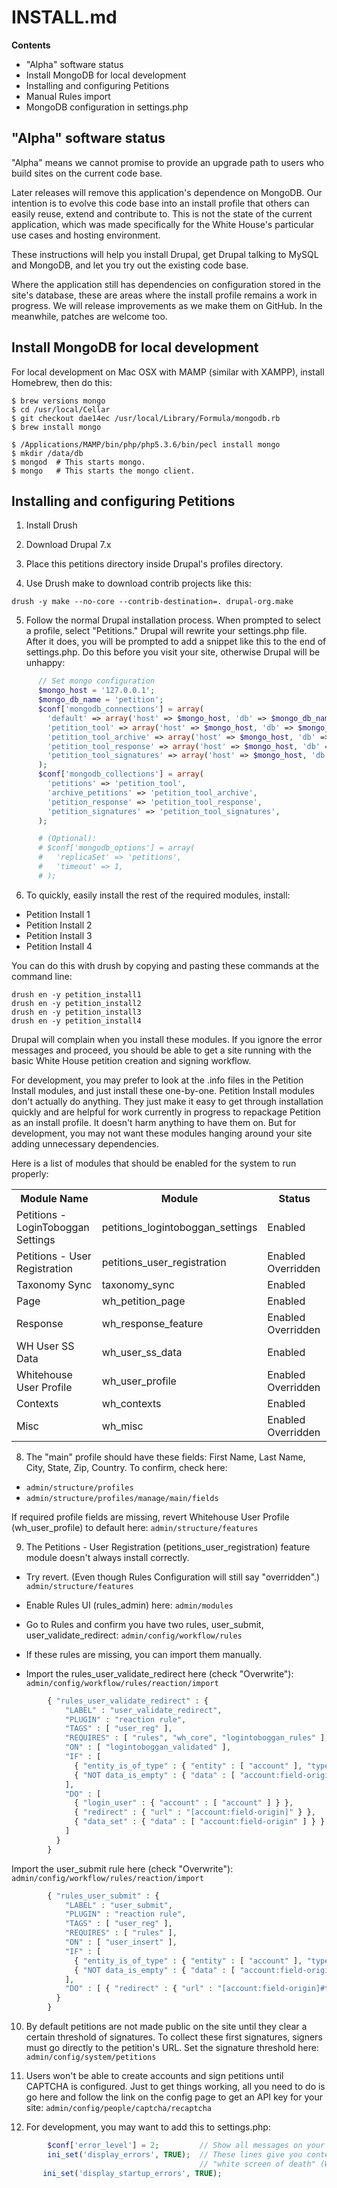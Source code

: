 INSTALL.md
==============

**Contents**

* "Alpha" software status
* Install MongoDB for local development
* Installing and configuring Petitions
* Manual Rules import
* MongoDB configuration in settings.php


"Alpha" software status
--------------------------------

"Alpha" means we cannot promise to provide an upgrade path to users who build sites on the current code base.

Later releases will remove this application's dependence on MongoDB. Our intention is to evolve this code base into an install profile that others can easily reuse, extend and contribute to. This is not the state of the current application, which was made specifically for the White House's particular use cases and hosting environment.

These instructions will help you install Drupal, get Drupal talking to MySQL and MongoDB, and let you try out the existing code base.

Where the application still has dependencies on configuration stored in the site's database, these are areas where the install profile remains a work in progress. We will release improvements as we make them on GitHub. In the meanwhile, patches are welcome too.


Install MongoDB for local development
-------------------------------------

For local development on Mac OSX with MAMP (similar with XAMPP), install Homebrew, then do this:

```
$ brew versions mongo
$ cd /usr/local/Cellar
$ git checkout dae14ec /usr/local/Library/Formula/mongodb.rb
$ brew install mongo

$ /Applications/MAMP/bin/php/php5.3.6/bin/pecl install mongo
$ mkdir /data/db
$ mongod  # This starts mongo.
$ mongo   # This starts the mongo client.
```


Installing and configuring Petitions
------------------------------------

1) Install Drush

2) Download Drupal 7.x

3) Place this petitions directory inside Drupal's profiles directory.

4) Use Drush make to download contrib projects like this:

```
drush -y make --no-core --contrib-destination=. drupal-org.make
```

5) Follow the normal Drupal installation process. When prompted to select
     a profile, select "Petitions." Drupal will rewrite your settings.php file.
     After it does, you will be prompted to add a snippet like this to the end
     of settings.php. Do this before you visit your site, otherwise Drupal will
     be unhappy:

```php
      // Set mongo configuration
      $mongo_host = '127.0.0.1';
      $mongo_db_name = 'petition';
      $conf['mongodb_connections'] = array(
        'default' => array('host' => $mongo_host, 'db' => $mongo_db_name),
        'petition_tool' => array('host' => $mongo_host, 'db' => $mongo_db_name),
        'petition_tool_archive' => array('host' => $mongo_host, 'db' => $mongo_db_name),
        'petition_tool_response' => array('host' => $mongo_host, 'db' => $mongo_db_name),
        'petition_tool_signatures' => array('host' => $mongo_host, 'db' => $mongo_db_name),
      );
      $conf['mongodb_collections'] = array(
        'petitions' => 'petition_tool',
        'archive_petitions' => 'petition_tool_archive',
        'petition_response' => 'petition_tool_response',
        'petition_signatures' => 'petition_tool_signatures',
      );

      # (Optional):
      # $conf['mongodb_options'] = array(
      #   'replicaSet' => 'petitions',
      #   'timeout' => 1,
      # );
```

6) To quickly, easily install the rest of the required modules, install:
* Petition Install 1
* Petition Install 2
* Petition Install 3
* Petition Install 4

You can do this with drush by copying and pasting these commands at the command line:

```
drush en -y petition_install1
drush en -y petition_install2
drush en -y petition_install3
drush en -y petition_install4
```

Drupal will complain when you install these modules. If you ignore the error
messages and proceed, you should be able to get a site running with the
basic White House petition creation and signing workflow.

For development, you may prefer to look at the .info files in the Petition
Install modules, and just install these one-by-one. Petition Install modules
don't actually do anything. They just make it easy to get through
installation quickly and are helpful for work currently in progress to
repackage Petition as an install profile. It doesn't harm anything to have
them on. But for development, you may not want these modules hanging around
your site adding unnecessary dependencies.

Here is a list of modules that should be enabled for the system to run properly:
<table>
  <tr>
     <th><B>Module Name</B></th>
     <th><B>Module</B></th>
     <th><B>Status</B></th>
  </tr>
  <tr>
    <td>Petitions - LoginToboggan Settings</td>
    <td>petitions_logintoboggan_settings</td>
    <td>Enabled</td>
  </tr>
  <tr>
    <td>Petitions - User Registration</td>
    <td>petitions_user_registration</td>
    <td>Enabled Overridden</td>
  </tr>
  <tr>
    <td>Taxonomy Sync</td>
    <td>taxonomy_sync</td>
    <td>Enabled</td>
  </tr>
  <tr>
    <td>Page</td>
    <td>wh_petition_page</td>
    <td>Enabled</td>
  </tr>
  <tr>
    <td>Response</td>
    <td>wh_response_feature</td>
    <td>Enabled Overridden</td>
  </tr>
  <tr>
    <td>WH User SS Data</td>
    <td>wh_user_ss_data</td>
    <td>Enabled</td>
  </tr>
  <tr>
    <td>Whitehouse User Profile</td>
    <td>wh_user_profile</td>
    <td>Enabled Overridden</td>
  </tr>
  <tr>
    <td>Contexts</td>
    <td>wh_contexts</td>
    <td>Enabled</td>
  </tr>
  <tr>
    <td>Misc</td>
    <td>wh_misc</td>
    <td>Enabled Overridden</td>
  </tr>
</table>

8) The "main" profile should have these fields: First Name, Last Name, City,
     State, Zip, Country. To confirm, check here:

* `admin/structure/profiles`
* `admin/structure/profiles/manage/main/fields`

If required profile fields are missing, revert Whitehouse User Profile (wh_user_profile) to default here: `admin/structure/features`

9) The Petitions - User Registration (petitions_user_registration) feature module doesn't always install correctly.

* Try revert. (Even though Rules Configuration will still say "overridden".)
        `admin/structure/features`

* Enable Rules UI (rules_admin) here:
        `admin/modules`

* Go to Rules and confirm you have two rules, user_submit, user_validate_redirect:
        `admin/config/workflow/rules`

* If these rules are missing, you can import them manually.

* Import the rules_user_validate_redirect here (check "Overwrite"):
        `admin/config/workflow/rules/reaction/import`

```php
        { "rules_user_validate_redirect" : {
            "LABEL" : "user_validate_redirect",
            "PLUGIN" : "reaction rule",
            "TAGS" : [ "user_reg" ],
            "REQUIRES" : [ "rules", "wh_core", "logintoboggan_rules" ],
            "ON" : [ "logintoboggan_validated" ],
            "IF" : [
              { "entity_is_of_type" : { "entity" : [ "account" ], "type" : "user" } },
              { "NOT data_is_empty" : { "data" : [ "account:field-origin" ] } }
            ],
            "DO" : [
              { "login_user" : { "account" : [ "account" ] } },
              { "redirect" : { "url" : "[account:field-origin]" } },
              { "data_set" : { "data" : [ "account:field-origin" ] } }
            ]
          }
        }
```

Import the user_submit rule here (check "Overwrite"):
`admin/config/workflow/rules/reaction/import`

```php
        { "rules_user_submit" : {
            "LABEL" : "user_submit",
            "PLUGIN" : "reaction rule",
            "TAGS" : [ "user_reg" ],
            "REQUIRES" : [ "rules" ],
            "ON" : [ "user_insert" ],
            "IF" : [
              { "entity_is_of_type" : { "entity" : [ "account" ], "type" : "user" } },
              { "NOT data_is_empty" : { "data" : [ "account:field-origin" ] } }
            ],
            "DO" : [ { "redirect" : { "url" : "[account:field-origin]#thank-you=p" } } ]
          }
        }
```

10) By default petitions are not made public on the site until they clear a certain threshold of signatures. To collect these first signatures, signers must go directly to the petition's URL. Set the signature threshold here:
        `admin/config/system/petitions`

11) Users won't be able to create accounts and sign petitions until CAPTCHA is configured. Just to get things working, all you need to do is go here and follow the link on the config page to get an API key for your site:
        `admin/config/people/captcha/recaptcha`

12) For development, you may want to add this to settings.php:

```php
        $conf['error_level'] = 2;         // Show all messages on your screen.
        ini_set('display_errors', TRUE);  // These lines give you content on
                                          // "white screen of death" (WSOD) pages.
       ini_set('display_startup_errors', TRUE);
```
